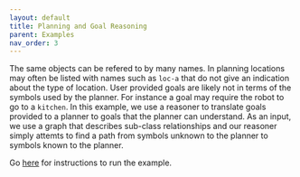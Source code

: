 ```yaml
---
layout: default
title: Planning and Goal Reasoning
parent: Examples
nav_order: 3
---
```


The same objects can be refered to by many names.  In planning locations may
often be listed with names such as `loc-a` that do not give an indication about
the type of location.  User provided goals are likely not in terms of the
symbols used by the planner. For instance a goal may require the robot to go to
a `kitchen`. In this example, we use a reasoner to translate goals provided to a
planner to goals that the planner can understand. As an input, we use a graph
that describes sub-class relationships and our reasoner simply attemts to find a
path from symbols unknown to the planner to symbols known to the planner. 

Go
[here](https://github.com/uwe-koeckemann/AIDDL/tree/master/example/planning-and-goal-inference)
for instructions to run the example.

